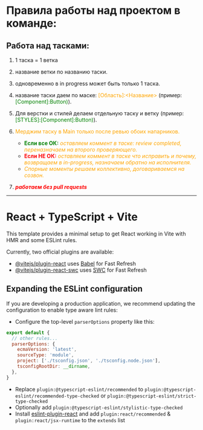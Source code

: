 # Правила работы над проектом в команде:

## Работа над тасками:

1. 1 таска = 1 ветка


2. название ветки по названию таски.
3. одновременно в in progress может быть только 1 таска.


4. название таски даем по маске: <span style="color: orange;">[Область]:<Название></span> (пример: <span style="color: green;">[Component]:Button)</span>).
5. Для верстки и стилей делаем отдельную таску и ветку (пример: <span style="color: green;">[STYLES]:[Component]:Button)</span>).


6. <span style="color: orange;">Мерджим таску в Main только после ревью обоих напарников.</span>
    - <span style="color: orange;"><span style="color: green;">**Если все ОК:**</span> *оставляем коммент в таске: review completed, переназначаем на второго проверяющего.*</span>
    - <span style="color: orange;"><span style="color: red;">**Если НЕ ОК:**</span> *оставляем коммент в таске что исправить и почему, возвращаем в in-progress, назначаем обратно на исполнителя.*</span>
    - <span style="color: orange;">*Спорные моменты решаем коллективно, договариваемся на созвон.*</span>


7. <span style="color: red;">***работаем без pull requests***</span>
---





# React + TypeScript + Vite

This template provides a minimal setup to get React working in Vite with HMR and some ESLint rules.

Currently, two official plugins are available:

- [@vitejs/plugin-react](https://github.com/vitejs/vite-plugin-react/blob/main/packages/plugin-react/README.md) uses [Babel](https://babeljs.io/) for Fast Refresh
- [@vitejs/plugin-react-swc](https://github.com/vitejs/vite-plugin-react-swc) uses [SWC](https://swc.rs/) for Fast Refresh

## Expanding the ESLint configuration

If you are developing a production application, we recommend updating the configuration to enable type aware lint rules:

- Configure the top-level `parserOptions` property like this:

```js
export default {
  // other rules...
  parserOptions: {
    ecmaVersion: 'latest',
    sourceType: 'module',
    project: ['./tsconfig.json', './tsconfig.node.json'],
    tsconfigRootDir: __dirname,
  },
}
```

- Replace `plugin:@typescript-eslint/recommended` to `plugin:@typescript-eslint/recommended-type-checked` or `plugin:@typescript-eslint/strict-type-checked`
- Optionally add `plugin:@typescript-eslint/stylistic-type-checked`
- Install [eslint-plugin-react](https://github.com/jsx-eslint/eslint-plugin-react) and add `plugin:react/recommended` & `plugin:react/jsx-runtime` to the `extends` list
